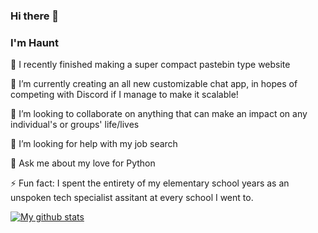 ### Hi there 👋

### I'm Haunt

 🔭 I recently finished making a super compact pastebin type website
 
 🌱 I’m currently creating an all new customizable chat app, in hopes of competing with Discord if I manage to make it scalable!
 
 👯 I’m looking to collaborate on anything that can make an impact on any individual's or groups' life/lives
 
 🤔 I’m looking for help with my job search
 
 💬 Ask me about my love for Python
 
 ⚡ Fun fact: I spent the entirety of my elementary school years as an unspoken tech specialist assitant at every school I went to.


[![My github stats](https://github-readme-stats.vercel.app/api?username=hauntgossamer&hide_title=true)](https://github.com/hauntgossamer/github-readme-stats)
